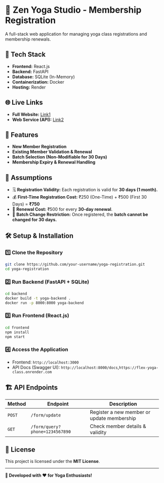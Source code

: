 # 🧘 Zen Yoga Studio - Membership Registration

A full-stack web application for managing yoga class registrations and membership renewals.

## 🚀 Tech Stack

- **Frontend:** React.js
- **Backend:** FastAPI
- **Database:** SQLite (In-Memory)
- **Containerization:** Docker
- **Hosting:** Render

## 🌐 Live Links

- **Full Website:** [Link1](https://flex-yoga-class-1.onrender.com)
- **Web Service (API):** [Link2](https://flex-yoga-class.onrender.com)

## 📌 Features

- **New Member Registration**
- **Existing Member Validation & Renewal**
- **Batch Selection (Non-Modifiable for 30 Days)**
- **Membership Expiry & Renewal Handling**

## 📜 Assumptions

- 🗓 **Registration Validity:** Each registration is valid for **30 days (1 month).**
- 💰 **First-Time Registration Cost:** ₹250 (One-Time) + ₹500 (First 30 Days) = **₹750**
- 🔄 **Renewal Cost:** ₹500 for every **30-day renewal**.
- 🚫 **Batch Change Restriction:** Once registered, the **batch cannot be changed for 30 days.**

## 🛠 Setup & Installation

### 1️⃣ Clone the Repository

```sh
git clone https://github.com/your-username/yoga-registration.git
cd yoga-registration
```

### 2️⃣ Run Backend (FastAPI + SQLite)

```sh
cd backend
docker build -t yoga-backend .
docker run -p 8000:8000 yoga-backend
```

### 3️⃣ Run Frontend (React.js)

```sh
cd frontend
npm install
npm start
```

### 4️⃣ Access the Application

- Frontend: `http://localhost:3000`
- API Docs (Swagger UI): `http://localhost:8000/docs`,`https://flex-yoga-class.onrender.com`

## 🏗 API Endpoints

| Method | Endpoint                       | Description                                   |
| ------ | ------------------------------ | --------------------------------------------- |
| `POST` | `/form/update`                 | Register a new member or update membership   |
| `GET`  | `/form/query?phone=1234567890` | Check member details & validity              |

## 📜 License

This project is licensed under the **MIT License**.

---

**🎯 Developed with ❤️ for Yoga Enthusiasts!**

